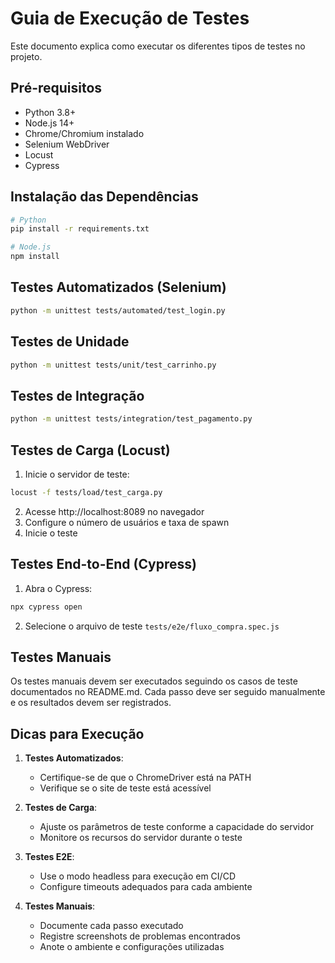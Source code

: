 # Guia de Execução de Testes

Este documento explica como executar os diferentes tipos de testes no projeto.

## Pré-requisitos

- Python 3.8+
- Node.js 14+
- Chrome/Chromium instalado
- Selenium WebDriver
- Locust
- Cypress

## Instalação das Dependências

```bash
# Python
pip install -r requirements.txt

# Node.js
npm install
```

## Testes Automatizados (Selenium)

```bash
python -m unittest tests/automated/test_login.py
```

## Testes de Unidade

```bash
python -m unittest tests/unit/test_carrinho.py
```

## Testes de Integração

```bash
python -m unittest tests/integration/test_pagamento.py
```

## Testes de Carga (Locust)

1. Inicie o servidor de teste:
```bash
locust -f tests/load/test_carga.py
```

2. Acesse http://localhost:8089 no navegador
3. Configure o número de usuários e taxa de spawn
4. Inicie o teste

## Testes End-to-End (Cypress)

1. Abra o Cypress:
```bash
npx cypress open
```

2. Selecione o arquivo de teste `tests/e2e/fluxo_compra.spec.js`

## Testes Manuais

Os testes manuais devem ser executados seguindo os casos de teste documentados no README.md. Cada passo deve ser seguido manualmente e os resultados devem ser registrados.

## Dicas para Execução

1. **Testes Automatizados**:
   - Certifique-se de que o ChromeDriver está na PATH
   - Verifique se o site de teste está acessível

2. **Testes de Carga**:
   - Ajuste os parâmetros de teste conforme a capacidade do servidor
   - Monitore os recursos do servidor durante o teste

3. **Testes E2E**:
   - Use o modo headless para execução em CI/CD
   - Configure timeouts adequados para cada ambiente

4. **Testes Manuais**:
   - Documente cada passo executado
   - Registre screenshots de problemas encontrados
   - Anote o ambiente e configurações utilizadas 
